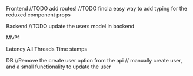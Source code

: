 Frontend
//TODO add routes!
//TODO find a easy way to add typing for the reduxed component props

Backend
//TODO update the users model in backend

MVP1

Latency
All Threads
Time stamps

DB
//Remove the create user option from the api
// manually create user, and a small functionality to update the user
